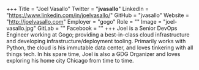 +++
Title = "Joel Vasallo"
Twitter = "__jvasallo__"
LinkedIn = "https://www.linkedin.com/in/joelvasallo/"
GitHub = "jvasallo"
Website = "http://joelvasallo.com"
Employer = "gogo"
Role = ""
Image = "joel-vasallo.jpg"
GitLab = ""
Facebook = ""
+++
Joel is a Senior DevOps Engineer working at Gogo; providing a best-in-class cloud infrastructure and developing infrastructure/deployment tooling. Primarily works with Python, the cloud is his immutable data center, and loves tinkering with all things tech. In his spare time, Joel is also a GDG Organizer and loves exploring his home city Chicago from time to time.